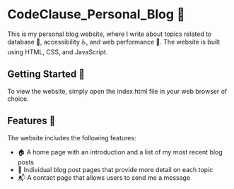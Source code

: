 # CodeClause_Personal_Blog 📝

This is my personal blog website, where I write about topics related to database 💾, accessibility ♿️, and web performance 🚀. The website is built using HTML, CSS, and JavaScript.

## Getting Started 🚀
To view the website, simply open the index.html file in your web browser of choice.

## Features 🌟

The website includes the following features:

- 🏠 A home page with an introduction and a list of my most recent blog posts
- 📝 Individual blog post pages that provide more detail on each topic
- 📬 A contact page that allows users to send me a message
